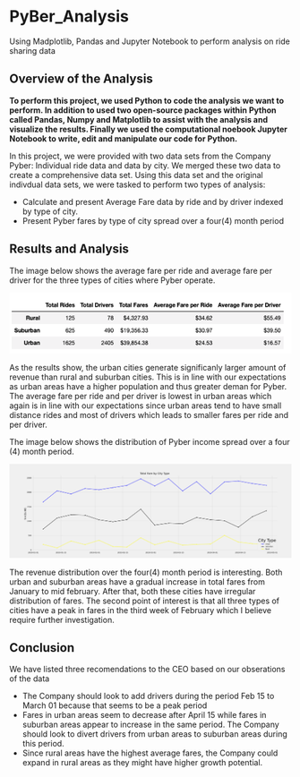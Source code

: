 # PyBer_Analysis
Using Madplotlib, Pandas and Jupyter Notebook to perform analysis on ride sharing data

## Overview of the Analysis

**To perform this project, we used Python to code the analysis we want to perform. In addition to used two open-source packages within Python called Pandas, Numpy and Matplotlib to assist with the analysis and visualize the results. Finally we used the computational noebook Jupyter Notebook to write, edit and manipulate our code for Python.** 

In this project, we were provided with two data sets from the Company Pyber: Individual ride data and data by city. We merged these two data to create a comprehensive data set. Using this data set and the original indivdual data sets, we were tasked to perform two types of analysis:
 - Calculate and present Average Fare data by ride and by driver indexed by type of city.
 - Present Pyber fares by type of city spread over a four(4) month period 

## Results and Analysis

The image below shows the average fare per ride and average fare per driver for the three types of cities where Pyber operate. 

![](https://github.com/shahkibria/PyBer_Analysis/blob/main/Analysis/Pyber_AverageData_byCityType.png)

As the results show, the urban cities generate significanly larger amount of revenue than rural and suburban cities. This is in line with our expectations as urban areas have a higher population and thus greater deman for Pyber. The average fare per ride and per driver is lowest in urban areas which again is in line with our expectations since urban areas tend to have small distance rides and most of drivers which leads to smaller fares per ride and per driver. 

The image below shows the distribution of Pyber income spread over a four (4) month period. 

![](https://github.com/shahkibria/PyBer_Analysis/blob/main/Analysis/Pyber_fare_summary.png)

The revenue distribution over the four(4) month period is interesting. Both urban and suburban areas have a gradual increase in total fares from January to mid february. After that, both these cities have irregular distribution of fares. The second point of interest is that all three types of cities have a peak in fares in the third week of February which I believe require further investigation. 

## Conclusion

We have listed three recomendations to the CEO based on our obserations of the data
 - The Company should look to add drivers during the period Feb 15 to March 01 because that seems to be a peak period
 - Fares in urban areas seem to decrease after April 15 while fares in suburban areas appear to increase in the same period. The Company should look to divert drivers from urban areas to suburban areas during this period. 
 - Since rural areas have the highest average fares, the Company could expand in rural areas as they might have higher growth potential. 
